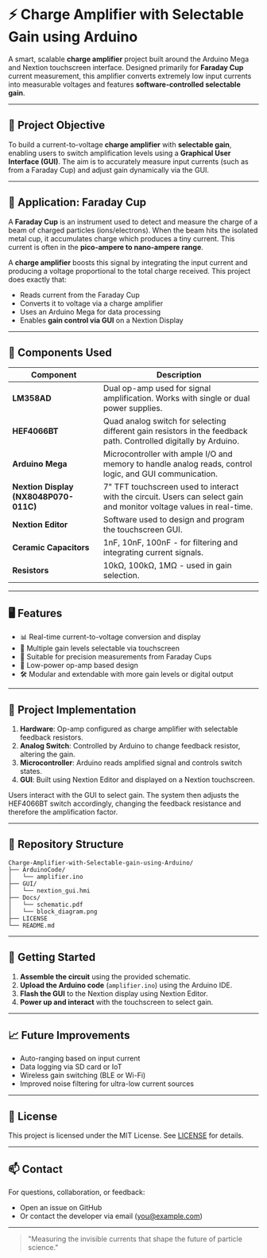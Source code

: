 # ⚡ Charge Amplifier with Selectable Gain using Arduino

A smart, scalable **charge amplifier** project built around the Arduino Mega and Nextion touchscreen interface. Designed primarily for **Faraday Cup** current measurement, this amplifier converts extremely low input currents into measurable voltages and features **software-controlled selectable gain**.

---

## 🎯 Project Objective

To build a current-to-voltage **charge amplifier** with **selectable gain**, enabling users to switch amplification levels using a **Graphical User Interface (GUI)**. The aim is to accurately measure input currents (such as from a Faraday Cup) and adjust gain dynamically via the GUI.

---

## 🔬 Application: Faraday Cup

A **Faraday Cup** is an instrument used to detect and measure the charge of a beam of charged particles (ions/electrons). When the beam hits the isolated metal cup, it accumulates charge which produces a tiny current. This current is often in the **pico-ampere to nano-ampere range**.

A **charge amplifier** boosts this signal by integrating the input current and producing a voltage proportional to the total charge received. This project does exactly that:

* Reads current from the Faraday Cup
* Converts it to voltage via a charge amplifier
* Uses an Arduino Mega for data processing
* Enables **gain control via GUI** on a Nextion Display

---

## 🔧 Components Used

| Component                             | Description                                                                                                          |
| ------------------------------------- | -------------------------------------------------------------------------------------------------------------------- |
| **LM358AD**                           | Dual op-amp used for signal amplification. Works with single or dual power supplies.                                 |
| **HEF4066BT**                         | Quad analog switch for selecting different gain resistors in the feedback path. Controlled digitally by Arduino.     |
| **Arduino Mega**                      | Microcontroller with ample I/O and memory to handle analog reads, control logic, and GUI communication.              |
| **Nextion Display (NX8048P070-011C)** | 7" TFT touchscreen used to interact with the circuit. Users can select gain and monitor voltage values in real-time. |
| **Nextion Editor**                    | Software used to design and program the touchscreen GUI.                                                             |
| **Ceramic Capacitors**                | 1nF, 10nF, 100nF - for filtering and integrating current signals.                                                    |
| **Resistors**                         | 10kΩ, 100kΩ, 1MΩ - used in gain selection.                                                                           |

---

## 🖥️ Features

* 📊 Real-time current-to-voltage conversion and display
* 🔁 Multiple gain levels selectable via touchscreen
* 🧪 Suitable for precision measurements from Faraday Cups
* 🔋 Low-power op-amp based design
* 🛠 Modular and extendable with more gain levels or digital output

---

## 🧱 Project Implementation

1. **Hardware**: Op-amp configured as charge amplifier with selectable feedback resistors.
2. **Analog Switch**: Controlled by Arduino to change feedback resistor, altering the gain.
3. **Microcontroller**: Arduino reads amplified signal and controls switch states.
4. **GUI**: Built using Nextion Editor and displayed on a Nextion touchscreen.

Users interact with the GUI to select gain. The system then adjusts the HEF4066BT switch accordingly, changing the feedback resistance and therefore the amplification factor.

---

## 📂 Repository Structure

```
Charge-Amplifier-with-Selectable-gain-using-Arduino/
├── ArduinoCode/
│   └── amplifier.ino
├── GUI/
│   └── nextion_gui.hmi
├── Docs/
│   └── schematic.pdf
│   └── block_diagram.png
├── LICENSE
└── README.md
```

---

## 🚀 Getting Started

1. **Assemble the circuit** using the provided schematic.
2. **Upload the Arduino code** (`amplifier.ino`) using the Arduino IDE.
3. **Flash the GUI** to the Nextion display using Nextion Editor.
4. **Power up and interact** with the touchscreen to select gain.

---

## 📈 Future Improvements

* Auto-ranging based on input current
* Data logging via SD card or IoT
* Wireless gain switching (BLE or Wi-Fi)
* Improved noise filtering for ultra-low current sources

---

## 📜 License

This project is licensed under the MIT License. See [LICENSE](LICENSE) for details.

---

## 📫 Contact

For questions, collaboration, or feedback:

* Open an issue on GitHub
* Or contact the developer via email ([you@example.com](mailto:you@example.com))

---

> "Measuring the invisible currents that shape the future of particle science."
